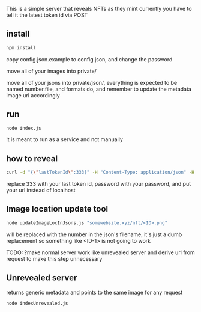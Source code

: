 This is a simple server that reveals NFTs as they mint
currently you have to tell it the latest token id via POST

## install

```bash
npm install
```

copy config.json.example to config.json, and change the password

move all of your images into private/

move all of your jsons into private/json/, everything is expected to be named number.file, and formats do, and remember to update the metadata image url accordingly 

## run

```bash
node index.js
```

it is meant to run as a service and not manually

## how to reveal

```bash
curl -d "{\"lastTokenId\":333}" -H "Content-Type: application/json" -H "Authorization: password" -X POST http://localhost:3000/api/post/updateLastTokenId
```

replace 333 with your last token id, password with your password, and put your url instead of localhost

## Image location update tool

```bash
node updateImageLocInJsons.js "somewebsite.xyz/nft/<ID>.png"
```

<ID> will be replaced with the number in the json's filename, it's just a dumb replacement so something like \<ID-1\> is not going to work

TODO: ?make normal server work like unrevealed server and derive url from request to make this step unnecessary 

## Unrevealed server

returns generic metadata and points to the same image for any request

```bash
node indexUnrevealed.js
```
